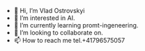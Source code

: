- 👋 Hi, I’m Vlad Ostrovskyi 
- 👀 I’m interested in AI.
- 🌱 I’m currently learning promt-ingeneering.
- 💞️ I’m looking to collaborate on.
- 📫 How to reach me tel.+41796575057

<!---
vo13835/vo13835 is a ✨ special ✨ repository because its `README.md` (this file) appears on your GitHub profile.
You can click the Preview link to take a look at your changes.
--->
